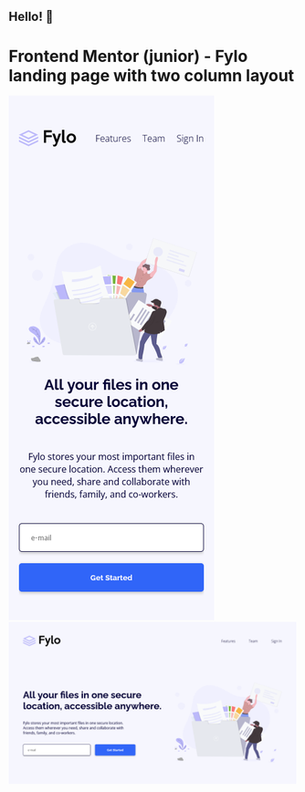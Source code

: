 ## Hello! 👋
# Frontend Mentor  (junior) - Fylo landing page with two column layout
![Design](./design/desktop.png)
![Design](./design/mobile.png)
